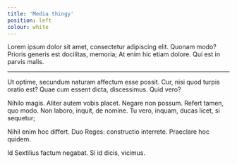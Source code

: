 ```yaml
---
title: 'Media thingy'
position: left
colour: white
---
```


Lorem ipsum dolor sit amet, consectetur adipiscing elit. Quonam modo? Prioris generis est docilitas, memoria; At enim hic etiam dolore. Qui est in parvis malis.

---

Ut optime, secundum naturam affectum esse possit. Cur, nisi quod turpis oratio est? Quae cum essent dicta, discessimus. Quid vero?

Nihilo magis. Aliter autem vobis placet. Negare non possum. Refert tamen, quo modo. Non laboro, inquit, de nomine. Tu vero, inquam, ducas licet, si sequetur;

Nihil enim hoc differt. Duo Reges: constructio interrete. Praeclare hoc quidem.

Id Sextilius factum negabat. Si id dicis, vicimus.